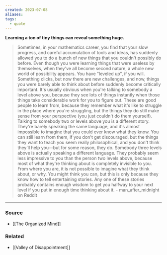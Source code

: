 ```yaml
---
created: 2023-07-08
aliases: 
tags:
  - quote
---
```

**Learning a ton of tiny things can reveal something huge.**

> Sometimes, in your mathematics career, you find that your slow progress, and careful accumulation of tools and ideas, has suddenly allowed you to do a bunch of new things that you couldn't possibly do before. Even though you were learning things that were useless by themselves, when they've all become second nature, a whole new world of possibility appears. You have "leveled up", if you will. Something clicks, but now there are new challenges, and now, things you were barely able to think about before suddenly become critically important.
It's usually obvious when you're talking to somebody a level above you, because they see lots of things instantly when those things take considerable work for you to figure out. These are good people to learn from, because they remember what it's like to struggle in the place where you're struggling, but the things they do still make sense from your perspective (you just couldn't do them yourself).
Talking to somebody two or levels above you is a different story. They're barely speaking the same language, and it's almost impossible to imagine that you could ever know what they know. You can still learn from them, if you don't get discouraged, but the things they want to teach you seem really philosophical, and you don't think they'll help you—but for some reason, they do.
Somebody three levels above is actually speaking a different language. They probably seem less impressive to you than the person two levels above, because most of what they're thinking about is completely invisible to you. From where you are, it is not possible to imagine what they think about, or why. You might think you can, but this is only because they know how to tell entertaining stories. Any one of these stories probably contains enough wisdom to get you halfway to your next level if you put in enough time thinking about it. - man_after_midnight on Reddit
> 

****
### Source
- [[The Organized Mind]]

### Related
- [[Valley of Disappointment]]